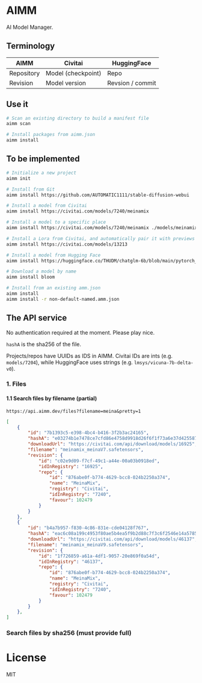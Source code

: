 # AIMM

AI Model Manager.

## Terminology

| AIMM       | Civitai            | HuggingFace      |
|------------|--------------------|------------------|
| Repository | Model (checkpoint) | Repo             |
| Revision   | Model version      | Revsion / commit |

## Use it

```sh
# Scan an existing directory to build a manifest file
aimm scan

# Install packages from aimm.json
aimm install
```

## To be implemented

```sh
# Initialize a new project
aimm init

# Install from Git
aimm install https://github.com/AUTOMATIC1111/stable-diffusion-webui

# Install a model from Civitai
aimm install https://civitai.com/models/7240/meinamix 

# Install a model to a specific place
aimm install https://civitai.com/models/7240/meinamix ./models/meinamix

# Install a Lora from Civitai, and automatically pair it with previews
aimm install https://civitai.com/models/13213

# Install a model from Hugging Face
aimm install https://huggingface.co/THUDM/chatglm-6b/blob/main/pytorch_model-00001-of-00008.bin

# Download a model by name
aimm install bloom

# Install from an existing amm.json
aimm install
aimm install -r non-default-named.amm.json
```

## The API service

No authentication required at the moment. Please play nice.

`hashA` is the sha256 of the file.

Projects/repos have UUIDs as IDS in AIMM.
Civitai IDs are ints (e.g. `models/7204`), while HuggingFace uses strings (e.g. `lmsys/vicuna-7b-delta-v0`).

### 1. Files

#### 1.1 Search files by filename (partial)

```
https://api.aimm.dev/files?filename=meina&pretty=1
```

```json
[
    {
        "id": "7b1393c5-e398-4bc4-b416-3f2b3ac24165",
        "hashA": "e03274b1e7478ce7cfd86e4758d9918d26f6f1f73a6e37d425587a7938ac6f79",
        "downloadUrl": "https://civitai.com/api/download/models/16925",
        "filename": "meinamix_meinaV7.safetensors",
        "revision": {
            "id": "c02e9d09-f7cf-49c1-a44e-00a03b0918ed",
            "idInRegistry": "16925",
            "repo": {
                "id": "876abe0f-b774-4629-bcc8-024b2250a374",
                "name": "MeinaMix",
                "registry": "Civitai",
                "idInRegistry": "7240",
                "favour": 102479
            }
        }
    },
    {
        "id": "b4a7b957-f830-4c86-831e-cde04128f767",
        "hashA": "eac6c08a199c4953f80ae5b4ea5f9b2d88c7f3c6f2546e14a57851e3e4a1c5cb",
        "downloadUrl": "https://civitai.com/api/download/models/46137",
        "filename": "meinamix_meinaV9.safetensors",
        "revision": {
            "id": "1f726859-a61a-4df1-9057-20e869f0a54d",
            "idInRegistry": "46137",
            "repo": {
                "id": "876abe0f-b774-4629-bcc8-024b2250a374",
                "name": "MeinaMix",
                "registry": "Civitai",
                "idInRegistry": "7240",
                "favour": 102479
            }
        }
    },
]
```

### Search files by sha256 (must provide full)

# License
MIT
